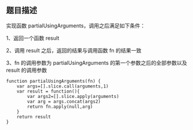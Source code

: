## 题目描述

实现函数 partialUsingArguments，调用之后满足如下条件：



1、返回一个函数 result

2、调用 result 之后，返回的结果与调用函数 fn 的结果一致

3、fn 的调用参数为 partialUsingArguments 的第一个参数之后的全部参数以及 result 的调用参数



```
function partialUsingArguments(fn) {
    var args=[].slice.call(arguments,1)
    var result = function(){
        var args2=[].slice.apply(arguments)
        var arg = args.concat(args2)
        return fn.apply(null,arg)
    }
    return result
}
```



